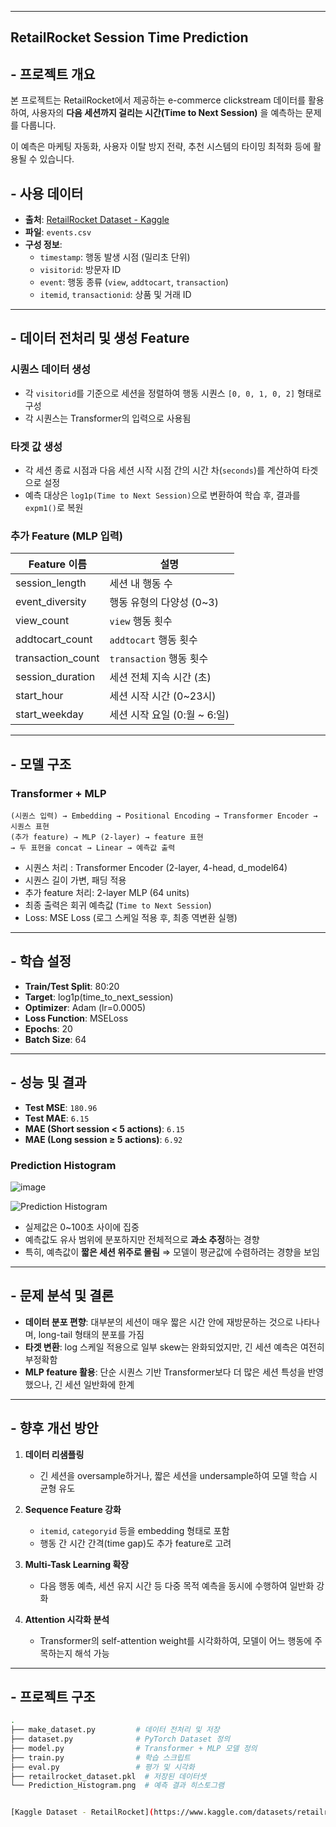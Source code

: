 
---


## RetailRocket Session Time Prediction

## - 프로젝트 개요

본 프로젝트는 RetailRocket에서 제공하는 e-commerce clickstream 데이터를 활용하여, 사용자의  **다음 세션까지 걸리는 시간(Time to Next Session)** 을 예측하는 문제를 다룹니다. 

이 예측은 마케팅 자동화, 사용자 이탈 방지 전략, 추천 시스템의 타이밍 최적화 등에 활용될 수 있습니다.



##  - 사용 데이터

- **출처**: [RetailRocket Dataset - Kaggle](https://www.kaggle.com/datasets/retailrocket/ecommerce-dataset)
- **파일**: `events.csv`
- **구성 정보**:
  - `timestamp`: 행동 발생 시점 (밀리초 단위)
  - `visitorid`: 방문자 ID
  - `event`: 행동 종류 (`view`, `addtocart`, `transaction`)
  - `itemid`, `transactionid`: 상품 및 거래 ID

---

## - 데이터 전처리 및 생성 Feature

### 시퀀스 데이터 생성
- 각 `visitorid`를 기준으로 세션을 정렬하여 행동 시퀀스 `[0, 0, 1, 0, 2]` 형태로 구성  
- 각 시퀀스는 Transformer의 입력으로 사용됨

### 타겟 값 생성
- 각 세션 종료 시점과 다음 세션 시작 시점 간의 시간 차(`seconds`)를 계산하여 타겟으로 설정  
- 예측 대상은 `log1p(Time to Next Session)`으로 변환하여 학습 후, 결과를 `expm1()`로 복원

### 추가 Feature (MLP 입력)
| Feature 이름         | 설명                                |
|----------------------|-------------------------------------|
| session_length       | 세션 내 행동 수                     |
| event_diversity      | 행동 유형의 다양성 (0~3)            |
| view_count           | `view` 행동 횟수                    |
| addtocart_count      | `addtocart` 행동 횟수               |
| transaction_count    | `transaction` 행동 횟수             |
| session_duration     | 세션 전체 지속 시간 (초)            |
| start_hour           | 세션 시작 시간 (0~23시)             |
| start_weekday        | 세션 시작 요일 (0:월 ~ 6:일)        |

---

## - 모델 구조

### Transformer + MLP

```text
(시퀀스 입력) → Embedding → Positional Encoding → Transformer Encoder → 시퀀스 표현
(추가 feature) → MLP (2-layer) → feature 표현
→ 두 표현을 concat → Linear → 예측값 출력
````

* 시퀀스 처리 : Transformer Encoder (2-layer, 4-head, d_model64)
* 시퀀스 길이 가변, 패딩 적용
* 추가 feature 처리: 2-layer MLP (64 units)
* 최종 출력은 회귀 예측값 (`Time to Next Session`)
* Loss: MSE Loss (로그 스케일 적용 후, 최종 역변환 실행)

---

## - 학습 설정

* **Train/Test Split**: 80:20
* **Target**: log1p(time\_to\_next\_session)
* **Optimizer**: Adam (lr=0.0005)
* **Loss Function**: MSELoss
* **Epochs**: 20
* **Batch Size**: 64

---

## - 성능 및 결과

* **Test MSE**: `180.96`
* **Test MAE**: `6.15`
* **MAE (Short session < 5 actions)**: `6.15`
* **MAE (Long session ≥ 5 actions)**: `6.92`

### Prediction Histogram
![image](https://github.com/user-attachments/assets/fb7da7ad-f4d6-4f8c-b66e-92053c2f7520)

![Prediction Histogram](./Prediction_Histogram.png)

* 실제값은 0\~100초 사이에 집중
* 예측값도 유사 범위에 분포하지만 전체적으로 **과소 추정**하는 경향
* 특히, 예측값이 **짧은 세션 위주로 몰림** ⇒ 모델이 평균값에 수렴하려는 경향을 보임

---

## - 문제 분석 및 결론

* **데이터 분포 편향**: 대부분의 세션이 매우 짧은 시간 안에 재방문하는 것으로 나타나며, long-tail 형태의 분포를 가짐
* **타겟 변환**: log 스케일 적용으로 일부 skew는 완화되었지만, 긴 세션 예측은 여전히 부정확함
* **MLP feature 활용**: 단순 시퀀스 기반 Transformer보다 더 많은 세션 특성을 반영했으나, 긴 세션 일반화에 한계

---

## - 향후 개선 방안

1. **데이터 리샘플링**

   * 긴 세션을 oversample하거나, 짧은 세션을 undersample하여 모델 학습 시 균형 유도

2. **Sequence Feature 강화**

   * `itemid`, `categoryid` 등을 embedding 형태로 포함
   * 행동 간 시간 간격(time gap)도 추가 feature로 고려

3. **Multi-Task Learning 확장**

   * 다음 행동 예측, 세션 유지 시간 등 다중 목적 예측을 동시에 수행하여 일반화 강화

4. **Attention 시각화 분석**

   * Transformer의 self-attention weight를 시각화하여, 모델이 어느 행동에 주목하는지 해석 가능

---

## - 프로젝트 구조

```bash
.
├── make_dataset.py         # 데이터 전처리 및 저장
├── dataset.py              # PyTorch Dataset 정의
├── model.py                # Transformer + MLP 모델 정의
├── train.py                # 학습 스크립트
├── eval.py                 # 평가 및 시각화
├── retailrocket_dataset.pkl  # 저장된 데이터셋
└── Prediction_Histogram.png  # 예측 결과 히스토그램


[Kaggle Dataset - RetailRocket](https://www.kaggle.com/datasets/retailrocket/ecommerce-dataset)

